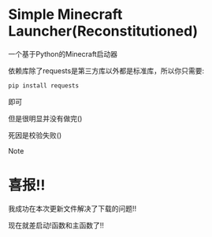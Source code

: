 # Simple Minecraft Launcher(Reconstitutioned)
一个基于Python的Minecraft启动器

依赖库除了requests是第三方库以外都是标准库，所以你只需要:
```bash
pip install requests
```
即可

但是很明显并没有做完()

死因是校验失败()

> [!NOTE]
>
> # 喜报!!
>
> 我成功在本次更新文件解决了下载的问题!!
>
> 现在就差启动!函数和主函数了!!


